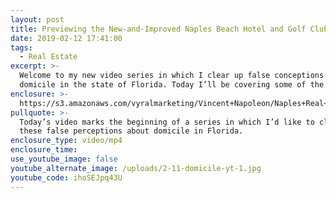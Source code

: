 ```yaml
---
layout: post
title: Previewing the New-and-Improved Naples Beach Hotel and Golf Club
date: 2019-02-12 17:41:00
tags:
  - Real Estate
excerpt: >-
  Welcome to my new video series in which I clear up false conceptions about
  domicile in the state of Florida. Today I’ll be covering some of the basics.
enclosure: >-
  https://s3.amazonaws.com/vyralmarketing/Vincent+Napoleon/Naples+Real+Estate+Agent+_+Domicile+Intro.mp4
pullquote: >-
  Today’s video marks the beginning of a series in which I’d like to clear up
  these false perceptions about domicile in Florida.
enclosure_type: video/mp4
enclosure_time:
use_youtube_image: false
youtube_alternate_image: /uploads/2-11-domicile-yt-1.jpg
youtube_code: ihoSEJpq43U
---
```


